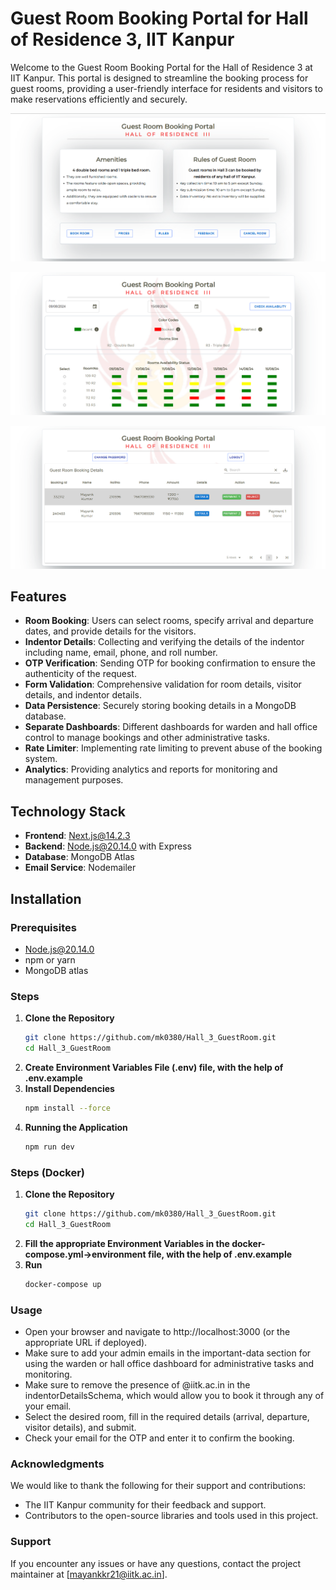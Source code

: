# Guest Room Booking Portal for Hall of Residence 3, IIT Kanpur

Welcome to the Guest Room Booking Portal for the Hall of Residence 3 at IIT Kanpur. This portal is designed to streamline the booking process for guest rooms, providing a user-friendly interface for residents and visitors to make reservations efficiently and securely.

![alt text](public/home.png)

![alt text](public/booking.png)

![alt text](public/dashboard.png)

## Features

- **Room Booking**: Users can select rooms, specify arrival and departure dates, and provide details for the visitors.
- **Indentor Details**: Collecting and verifying the details of the indentor including name, email, phone, and roll number.
- **OTP Verification**: Sending OTP for booking confirmation to ensure the authenticity of the request.
- **Form Validation**: Comprehensive validation for room details, visitor details, and indentor details.
- **Data Persistence**: Securely storing booking details in a MongoDB database.
- **Separate Dashboards**: Different dashboards for warden and hall office control to manage bookings and other administrative tasks.
- **Rate Limiter**: Implementing rate limiting to prevent abuse of the booking system.
- **Analytics**: Providing analytics and reports for monitoring and management purposes.

  
## Technology Stack

- **Frontend**: Next.js@14.2.3
- **Backend**: Node.js@20.14.0 with Express
- **Database**: MongoDB Atlas
- **Email Service**: Nodemailer


## Installation

### Prerequisites

- Node.js@20.14.0
- npm or yarn
- MongoDB atlas

### Steps

1. **Clone the Repository**
   ```bash
   git clone https://github.com/mk0380/Hall_3_GuestRoom.git
   cd Hall_3_GuestRoom
2. **Create Environment Variables File (.env) file, with the help of .env.example**
3. **Install Dependencies**
   ```bash
   npm install --force
4. **Running the Application**
   ```bash
   npm run dev

### Steps (Docker)

1. **Clone the Repository**
   ```bash
   git clone https://github.com/mk0380/Hall_3_GuestRoom.git
   cd Hall_3_GuestRoom
2. **Fill the appropriate Environment Variables in the docker-compose.yml->environment file, with the help of .env.example**
3. **Run**
   ```bash
   docker-compose up

### Usage

- Open your browser and navigate to http://localhost:3000 (or the appropriate URL if deployed).
- Make sure to add your admin emails in the important-data section for using the warden or hall office dashboard for administrative tasks and monitoring.
- Make sure to remove the presence of @iitk.ac.in in the indentorDetailsSchema, which would allow you to book it through any of your email.
- Select the desired room, fill in the required details (arrival, departure, visitor details), and submit.
- Check your email for the OTP and enter it to confirm the booking.

### Acknowledgments
We would like to thank the following for their support and contributions:
- The IIT Kanpur community for their feedback and support.
- Contributors to the open-source libraries and tools used in this project.

### Support
  If you encounter any issues or have any questions, contact the project maintainer at [mayankkr21@iitk.ac.in].
